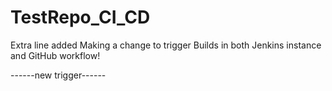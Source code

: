 # TestRepo_CI_CD
Extra line added
Making a change to trigger Builds in both Jenkins instance and GitHub workflow!


------new trigger------
